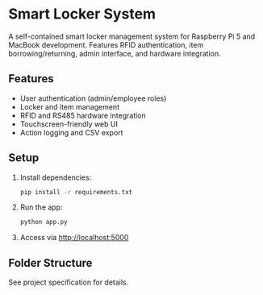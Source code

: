 # Smart Locker System

A self-contained smart locker management system for Raspberry Pi 5 and MacBook development. Features RFID authentication, item borrowing/returning, admin interface, and hardware integration.

## Features

- User authentication (admin/employee roles)
- Locker and item management
- RFID and RS485 hardware integration
- Touchscreen-friendly web UI
- Action logging and CSV export

## Setup

1. Install dependencies:
   ```bash
   pip install -r requirements.txt
   ```
2. Run the app:
   ```bash
   python app.py
   ```
3. Access via [http://localhost:5000](http://localhost:5000)

## Folder Structure

See project specification for details.
